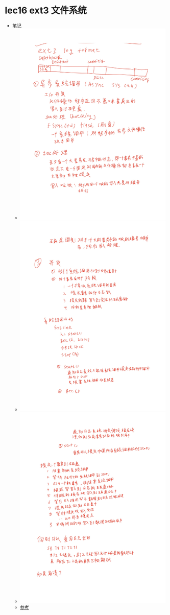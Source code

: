 # lec16 ext3 文件系统
* 笔记
    * ![memo1](images/ext3_memo1.jpg)
    * ![memo2](images/ext3_memo2.jpg)
    * ![memo3](images/ext3_memo3.jpg)
    *  [参考](https://pdos.csail.mit.edu/6.828/2021/lec/l-journal.txt)
